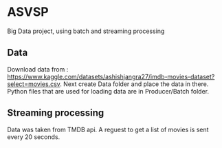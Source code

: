 # ASVSP
Big Data project, using batch and streaming processing

## Data
Download data from : https://www.kaggle.com/datasets/ashishjangra27/imdb-movies-dataset?select=movies.csv.
Next create Data folder and place the data in there.
Python files that are used for loading data are in Producer/Batch folder.

## Streaming processing
Data was taken from TMDB api. A reguest to get a list of movies is sent every 20 seconds.
